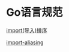 # Go语言规范

[import(导入)排序](./Go语言规范-import(导入)排序.md)

[import-aliasing](./Go语言规范-import-aliasing/import.md)

